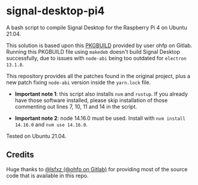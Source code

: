 # signal-desktop-pi4

A bash script to compile Signal Desktop for the Raspberry Pi 4 on Ubuntu 21.04.

This solution is based upon this [PKGBUILD](https://gitlab.com/ohfp/pinebookpro-things/-/blob/master/signal-desktop/PKGBUILD) provided by user ohfp on Gitlab. Running this PKGBUILD file using `makedeb` doesn't build Signal Desktop successfully, due to issues with `node-abi` being too outdated for `electron 13.1.8`.

This repository provides all the patches found in the original project, plus a new patch fixing `node-abi` version inside the `yarn.lock` file.

- **Important note 1**: this script also installs `nvm` and `rustup`. If you already have those software installed, please skip installation of those commenting out lines 7, 10, 11 and 14 in the script.

- **Important note 2**: node 14.16.0 must be used. Install with `nvm install 14.16.0` and `nvm use 14.16.0`.

Tested on Ubuntu 21.04.

## Credits

Huge thanks to [@lsfxz (@ohfp on Gitlab)](https://gitlab.com/ohfp/pinebookpro-things/-/blob/master/signal-desktop/PKGBUILD) for providing most of the source code that is available in this repo.
